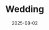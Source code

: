 ---
title: Wedding
tags: social
image: wedding-1.jpg
alt: landscape shout of our wedding in black and white
date: 2025-08-02
---